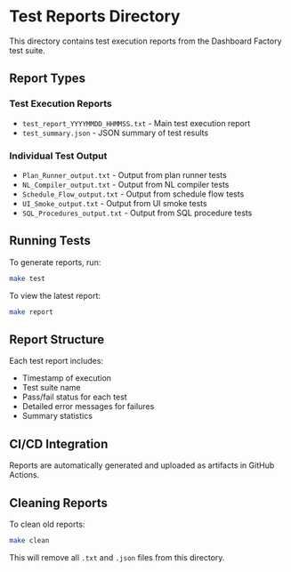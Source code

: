 # Test Reports Directory

This directory contains test execution reports from the Dashboard Factory test suite.

## Report Types

### Test Execution Reports
- `test_report_YYYYMMDD_HHMMSS.txt` - Main test execution report
- `test_summary.json` - JSON summary of test results

### Individual Test Output
- `Plan_Runner_output.txt` - Output from plan runner tests
- `NL_Compiler_output.txt` - Output from NL compiler tests
- `Schedule_Flow_output.txt` - Output from schedule flow tests
- `UI_Smoke_output.txt` - Output from UI smoke tests
- `SQL_Procedures_output.txt` - Output from SQL procedure tests

## Running Tests

To generate reports, run:
```bash
make test
```

To view the latest report:
```bash
make report
```

## Report Structure

Each test report includes:
- Timestamp of execution
- Test suite name
- Pass/fail status for each test
- Detailed error messages for failures
- Summary statistics

## CI/CD Integration

Reports are automatically generated and uploaded as artifacts in GitHub Actions.

## Cleaning Reports

To clean old reports:
```bash
make clean
```

This will remove all `.txt` and `.json` files from this directory.